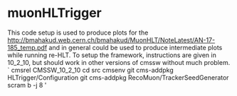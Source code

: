 # muonHLTrigger
This code setup is used to produce plots for the  http://bmahakud.web.cern.ch/bmahakud/MuonHLT/NoteLatest/AN-17-185_temp.pdf and in general could be used to produce intermediate plots while running re-HLT. To setup the framework, instructions are given in 10_2_10, but should work in other versions of cmssw without much problem.
`
cmsrel CMSSW_10_2_10
cd src
cmsenv
git cms-addpkg HLTrigger/Configuration
git cms-addpkg RecoMuon/TrackerSeedGenerator
scram b -j 8
'
